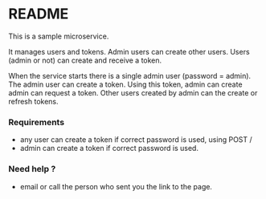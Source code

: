 # README #

This is a sample microservice.

It manages users and tokens. Admin users can create other users. Users (admin or not) can create and receive a token.

When the service starts there is a single admin user (password = admin). The admin user can create a token. Using this token, admin can create 
admin can request a token. Other users created by admin can the create or refresh tokens.

### Requirements ###

* any user can create a token if correct password is used, using POST /
* admin can create a token if correct password is used.

### Need help ? ###

* email or call the person who sent you the link to the page.
